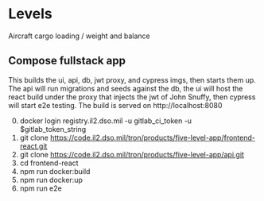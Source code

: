 # Levels
Aircraft cargo loading / weight and balance
## Compose fullstack app

This builds the ui, api, db, jwt proxy, and cypress imgs, then starts them up. The api will run migrations and seeds against the db, the ui will host the react build under the proxy that injects the jwt of John Snuffy, then cypress will start e2e testing. The build is served on http://localhost:8080

0. docker login registry.il2.dso.mil -u gitlab_ci_token -u $gitlab_token_string
1. git clone https://code.il2.dso.mil/tron/products/five-level-app/frontend-react.git 
2. git clone https://code.il2.dso.mil/tron/products/five-level-app/api.git
3. cd frontend-react
4. npm run docker:build
5. npm run docker:up
5. npm run e2e
